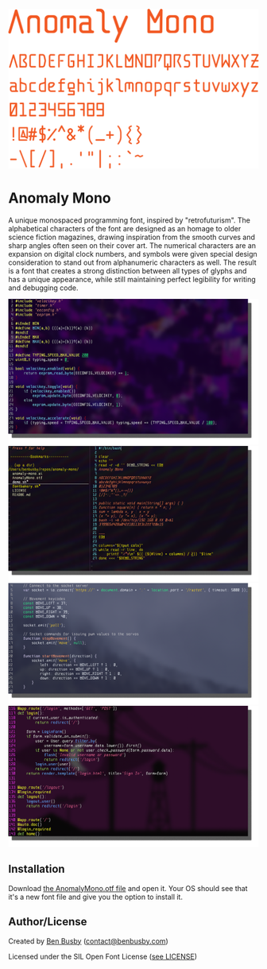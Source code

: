 ![Text Demo](img/anomaly_mono_demo.png)

# Anomaly Mono
A unique monospaced programming font, inspired by "retrofuturism". The alphabetical characters of the font are designed as an homage to older science fiction magazines, drawing inspiration from the smooth curves and sharp angles often seen on their cover art. The numerical characters are an expansion on digital clock numbers, and symbols were given special design consideration to stand out from alphanumeric characters as well. The result is a font that creates a strong distinction between all types of glyphs and has a unique appearance, while still maintaining perfect legibility for writing and debugging code.

![Screenshot - C](img/screenshot_c.png)
![Screenshot - Bash](img/screenshot_bash.png)
![Screenshot - JavaScript](img/screenshot_js.png)
![Screenshot - Python](img/screenshot_python.png)

## Installation
Download [the AnomalyMono.otf file](AnomalyMono.otf) and open it. Your OS should see that it's a new font file and give you the option to install it.

## Author/License
Created by [Ben Busby](https://benbubsy.com) (contact@benbusby.com)

Licensed under the SIL Open Font License ([see LICENSE](LICENSE))
